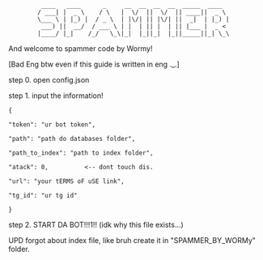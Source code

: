              ____   ____      _     __  __  __  __  _____  ____  
            / ___| |  _ \    / \   |  \/  ||  \/  || ____||  _ \
            \___ \ | |_) |  / _ \  | |\/| || |\/| ||  _|  | |_) |
             ___) ||  __/  / ___ \ | |  | || |  | || |___ |  _ <
            |____/ |_|    /_/   \_\|_|  |_||_|  |_||_____||_| \_\


And welcome to spammer code by Wormy!

[Bad Eng btw even if this guide is written in eng ._.]

step 0. open config.json

step 1. input the information!

    {
    
    "token": "ur bot token",
    
    "path": "path do databases folder",
    
    "path_to_index": "path to index folder",
    
    "atack": 0,          <-- dont touch dis.
    
    "url": "your tERMS oF uSE link",
    
    "tg_id": "ur tg id"
    
    }

step 2. START DA BOT!!!1!! 
(idk why this file exists...)

UPD forgot about index file, like bruh create it in "SPAMMER_BY_WORMy" folder.
